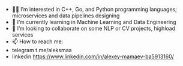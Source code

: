 - 🧑‍💻 I’m interested in C++, Go, and Python programming languages; microservices and data pipelines designing
- 🌱 I’m currently learning in Machine Learning and Data Engineering
- 💞️ I’m looking to collaborate on some NLP or CV projects, highload services
- 📫 How to reach me:
- telegram t.me/aleksmaa
- linkedin https://www.linkedin.com/in/alexey-mamaev-ba5913160/
